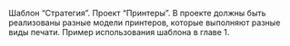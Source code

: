 Шаблон “Стратегия”. Проект “Принтеры”. В проекте должны быть реализованы разные модели принтеров, которые выполняют разные виды печати. Пример использования шаблона в главе 1.
